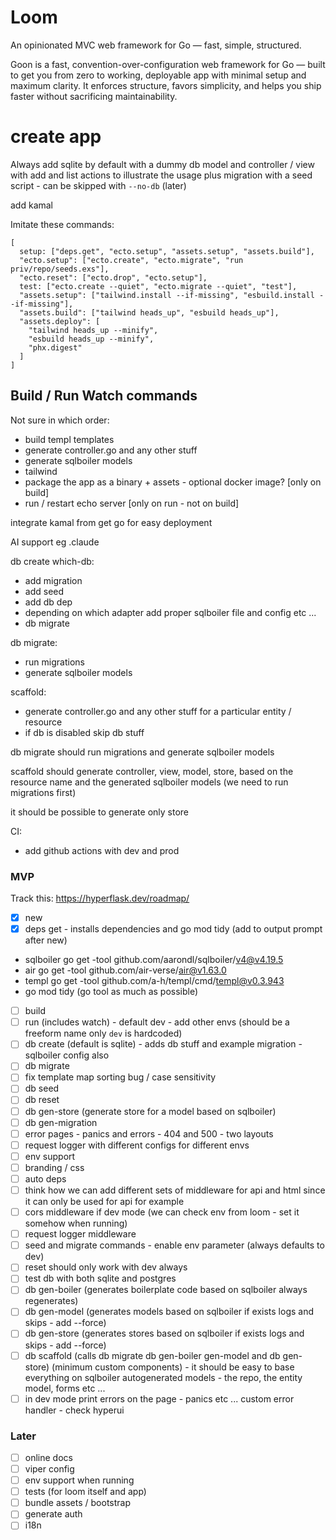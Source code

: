 # Loom

An opinionated MVC web framework for Go — fast, simple, structured.

Goon is a fast, convention-over-configuration web framework for Go — built to get you from zero to working, deployable app with minimal setup and maximum clarity. It enforces structure, favors simplicity, and helps you ship faster without sacrificing maintainability.

# create app

Always add sqlite by default with a dummy db model and controller / view with add and list actions to illustrate the usage plus migration with a seed script - can be skipped with `--no-db` (later)

add kamal

Imitate these commands:

    [
      setup: ["deps.get", "ecto.setup", "assets.setup", "assets.build"],
      "ecto.setup": ["ecto.create", "ecto.migrate", "run priv/repo/seeds.exs"],
      "ecto.reset": ["ecto.drop", "ecto.setup"],
      test: ["ecto.create --quiet", "ecto.migrate --quiet", "test"],
      "assets.setup": ["tailwind.install --if-missing", "esbuild.install --if-missing"],
      "assets.build": ["tailwind heads_up", "esbuild heads_up"],
      "assets.deploy": [
        "tailwind heads_up --minify",
        "esbuild heads_up --minify",
        "phx.digest"
      ]
    ]

## Build / Run Watch commands

Not sure in which order:

- build templ templates
- generate controller.go and any other stuff
- generate sqlboiler models
- tailwind
- package the app as a binary + assets - optional docker image? [only on build]
- run / restart echo server [only on run - not on build]

integrate kamal from get go for easy deployment

AI support eg .claude

db create which-db:
- add migration
- add seed
- add db dep
- depending on which adapter add proper sqlboiler file and config etc ...
- db migrate

db migrate:
- run migrations
- generate sqlboiler models

scaffold:
- generate controller.go and any other stuff for a particular entity / resource
- if db is disabled skip db stuff

db migrate should run migrations and generate sqlboiler models

scaffold should generate controller, view, model, store, based on the resource name and the
generated sqlboiler models (we need to run migrations first)

it should be possible to generate only store

CI:
- add github actions with dev and prod

### MVP

Track this:
https://hyperflask.dev/roadmap/

- [x] new
- [x] deps get - installs dependencies and go mod tidy (add to output prompt after new)
- sqlboiler go get -tool github.com/aarondl/sqlboiler/v4@v4.19.5
- air go get -tool github.com/air-verse/air@v1.63.0
- templ go get -tool github.com/a-h/templ/cmd/templ@v0.3.943
- go mod tidy (go tool as much as possible)
- [ ] build
- [ ] run (includes watch) - default dev - add other envs (should be a freeform name only `dev` is hardcoded)
- [ ] db create (default is sqlite) - adds db stuff and example migration - sqlboiler config also
- [ ] db migrate
- [ ] fix template map sorting bug / case sensitivity
- [ ] db seed
- [ ] db reset
- [ ] db gen-store (generate store for a model based on sqlboiler)
- [ ] db gen-migration
- [ ] error pages - panics and errors - 404 and 500 - two layouts
- [ ] request logger with different configs for different envs
- [ ] env support
- [ ] branding / css
- [ ] auto deps
- [ ] think how we can add different sets of middleware for api and html since it can only be used for api for example
- [ ] cors middleware if dev mode (we can check env from loom - set it somehow when running)
- [ ] request logger middleware
- [ ] seed and migrate commands - enable env parameter (always defaults to dev)
- [ ] reset should only work with dev always
- [ ] test db with both sqlite and postgres
- [ ] db gen-boiler (generates boilerplate code based on sqlboiler always regenerates)
- [ ] db gen-model (generates models based on sqlboiler if exists logs and skips - add --force)
- [ ] db gen-store (generates stores based on sqlboiler if exists logs and skips - add --force)
- [ ] db scaffold (calls db migrate db gen-boiler gen-model and db gen-store) (minimum custom components) - it should be easy to base everything on sqlboiler autogenerated models - the repo, the entity model, forms etc ...
- [ ] in dev mode print errors on the page - panics etc ... custom error handler - check hyperui

### Later
- [ ] online docs
- [ ] viper config
- [ ] env support when running
- [ ] tests (for loom itself and app)
- [ ] bundle assets / bootstrap
- [ ] generate auth
- [ ] i18n
